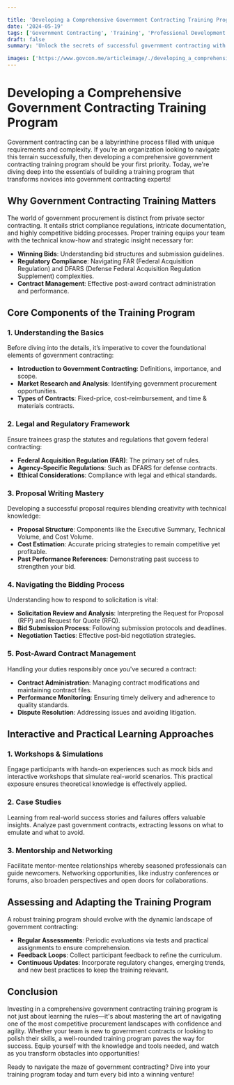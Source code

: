 ```yaml
---

title: 'Developing a Comprehensive Government Contracting Training Program'
date: '2024-05-19'
tags: ['Government Contracting', 'Training', 'Professional Development']
draft: false
summary: 'Unlock the secrets of successful government contracting with our all-encompassing training program. Tailored to both beginners and seasoned professionals, this training program demystifies the complexities of government bids and helps you master essential skills such as compliance, proposal writing, and cost management.'

images: ['https://www.govcon.me/articleimage/./developing_a_comprehensive_government_contracting_training_program.webp']
---
```


# Developing a Comprehensive Government Contracting Training Program

Government contracting can be a labyrinthine process filled with unique requirements and complexity. If you’re an organization looking to navigate this terrain successfully, then developing a comprehensive government contracting training program should be your first priority. Today, we're diving deep into the essentials of building a training program that transforms novices into government contracting experts!

## Why Government Contracting Training Matters

The world of government procurement is distinct from private sector contracting. It entails strict compliance regulations, intricate documentation, and highly competitive bidding processes. Proper training equips your team with the technical know-how and strategic insight necessary for:

- **Winning Bids**: Understanding bid structures and submission guidelines.
- **Regulatory Compliance**: Navigating FAR (Federal Acquisition Regulation) and DFARS (Defense Federal Acquisition Regulation Supplement) complexities.
- **Contract Management**: Effective post-award contract administration and performance.

## Core Components of the Training Program

### 1. **Understanding the Basics**

Before diving into the details, it’s imperative to cover the foundational elements of government contracting:

- **Introduction to Government Contracting**: Definitions, importance, and scope.
- **Market Research and Analysis**: Identifying government procurement opportunities.
- **Types of Contracts**: Fixed-price, cost-reimbursement, and time & materials contracts.

### 2. **Legal and Regulatory Framework**

Ensure trainees grasp the statutes and regulations that govern federal contracting:

- **Federal Acquisition Regulation (FAR)**: The primary set of rules.
- **Agency-Specific Regulations**: Such as DFARS for defense contracts.
- **Ethical Considerations**: Compliance with legal and ethical standards.

### 3. **Proposal Writing Mastery**

Developing a successful proposal requires blending creativity with technical knowledge:

- **Proposal Structure**: Components like the Executive Summary, Technical Volume, and Cost Volume.
- **Cost Estimation**: Accurate pricing strategies to remain competitive yet profitable.
- **Past Performance References**: Demonstrating past success to strengthen your bid.

### 4. **Navigating the Bidding Process**

Understanding how to respond to solicitation is vital:

- **Solicitation Review and Analysis**: Interpreting the Request for Proposal (RFP) and Request for Quote (RFQ).
- **Bid Submission Process**: Following submission protocols and deadlines.
- **Negotiation Tactics**: Effective post-bid negotiation strategies.

### 5. **Post-Award Contract Management**

Handling your duties responsibly once you've secured a contract:

- **Contract Administration**: Managing contract modifications and maintaining contract files.
- **Performance Monitoring**: Ensuring timely delivery and adherence to quality standards.
- **Dispute Resolution**: Addressing issues and avoiding litigation.

## Interactive and Practical Learning Approaches

### 1. **Workshops & Simulations**

Engage participants with hands-on experiences such as mock bids and interactive workshops that simulate real-world scenarios. This practical exposure ensures theoretical knowledge is effectively applied.

### 2. **Case Studies**

Learning from real-world success stories and failures offers valuable insights. Analyze past government contracts, extracting lessons on what to emulate and what to avoid.

### 3. **Mentorship and Networking**

Facilitate mentor-mentee relationships whereby seasoned professionals can guide newcomers. Networking opportunities, like industry conferences or forums, also broaden perspectives and open doors for collaborations.

## Assessing and Adapting the Training Program

A robust training program should evolve with the dynamic landscape of government contracting:

- **Regular Assessments**: Periodic evaluations via tests and practical assignments to ensure comprehension.
- **Feedback Loops**: Collect participant feedback to refine the curriculum.
- **Continuous Updates**: Incorporate regulatory changes, emerging trends, and new best practices to keep the training relevant.

## Conclusion

Investing in a comprehensive government contracting training program is not just about learning the rules—it's about mastering the art of navigating one of the most competitive procurement landscapes with confidence and agility. Whether your team is new to government contracts or looking to polish their skills, a well-rounded training program paves the way for success. Equip yourself with the knowledge and tools needed, and watch as you transform obstacles into opportunities!

Ready to navigate the maze of government contracting? Dive into your training program today and turn every bid into a winning venture!
```